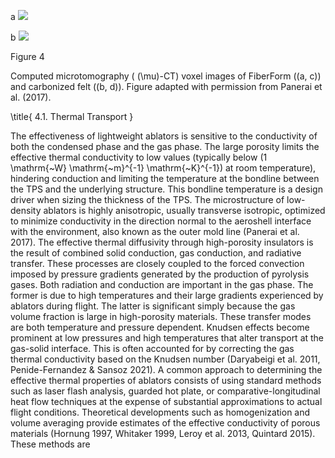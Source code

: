 a
![](https://cdn.mathpix.com/cropped/2024_06_05_9c751454caf2681298f8g-1.jpg?height=814&width=530&top_left_y=170&top_left_x=240)

b
![](https://cdn.mathpix.com/cropped/2024_06_05_9c751454caf2681298f8g-1.jpg?height=812&width=520&top_left_y=171&top_left_x=822)

Figure 4

Computed microtomography ( \(\mu\)-CT) voxel images of FiberForm \((a, c)\) and carbonized felt \((b, d)\). Figure adapted with permission from Panerai et al. (2017).

\title{
4.1. Thermal Transport
}

The effectiveness of lightweight ablators is sensitive to the conductivity of both the condensed phase and the gas phase. The large porosity limits the effective thermal conductivity to low values (typically below \(1 \mathrm{~W} \mathrm{~m}^{-1} \mathrm{~K}^{-1}\) at room temperature), hindering conduction and limiting the temperature at the bondline between the TPS and the underlying structure. This bondline temperature is a design driver when sizing the thickness of the TPS. The microstructure of low-density ablators is highly anisotropic, usually transverse isotropic, optimized to minimize conductivity in the direction normal to the aeroshell interface with the environment, also known as the outer mold line (Panerai et al. 2017). The effective thermal diffusivity through high-porosity insulators is the result of combined solid conduction, gas conduction, and radiative transfer. These processes are closely coupled to the forced convection imposed by pressure gradients generated by the production of pyrolysis gases. Both radiation and conduction are important in the gas phase. The former is due to high temperatures and their large gradients experienced by ablators during flight. The latter is significant simply because the gas volume fraction is large in high-porosity materials. These transfer modes are both temperature and pressure dependent. Knudsen effects become prominent at low pressures and high temperatures that alter transport at the gas-solid interface. This is often accounted for by correcting the gas thermal conductivity based on the Knudsen number (Daryabeigi et al. 2011, Penide-Fernandez \& Sansoz 2021). A common approach to determining the effective thermal properties of ablators consists of using standard methods such as laser flash analysis, guarded hot plate, or comparative-longitudinal heat flow techniques at the expense of substantial approximations to actual flight conditions. Theoretical developments such as homogenization and volume averaging provide estimates of the effective conductivity of porous materials (Hornung 1997, Whitaker 1999, Leroy et al. 2013, Quintard 2015). These methods are